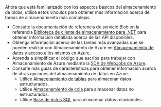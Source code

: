 
Ahora que está familiarizado con los aspectos básicos del almacenamiento de blobs, utilice estos vínculos para obtener más información acerca de tareas de almacenamiento más complejas.

- Consulte la documentación de referencia de servicio Blob en la referencia [Biblioteca de cliente de almacenamiento para .NET](http://go.microsoft.com/fwlink/?LinkID=390731) para obtener información detallada acerca de las API disponibles.
- Obtenga información acerca de las tareas más avanzadas que se pueden realizar con Almacenamiento de Azure en [Almacenamiento de datos y acceso a los mismos en Azure](https://msdn.microsoft.com/library/azure/gg433040.aspx).    
- Aprenda a simplificar el código que escriba para trabajar con Almacenamiento de Azure mediante la [SDK de WebJobs de Azure](/app-service-web/websites-dotnet-webjobs-sdk.md).
- Consulte más guías de características para obtener información acerca de otras opciones del almacenamiento de datos en Azure.
  - Utilice [Almacenamiento de tablas](./storage-dotnet-how-to-use-tables.md) para almacenar datos estructurados.
  - Utilice [Almacenamiento de cola](./storage-dotnet-how-to-use-queues.md) para almacenar datos no estructurados.
  - Utilice [Base de datos SQL](/sql-database/sql-database-dotnet-how-to-use.md) para almacenar datos relacionales.

<!---HONumber=AcomDC_0204_2016-->